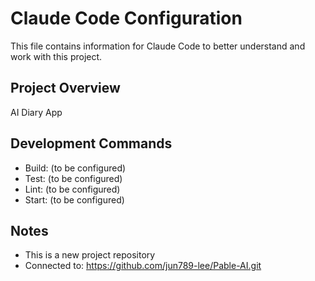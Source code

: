 # Claude Code Configuration

This file contains information for Claude Code to better understand and work with this project.

## Project Overview
AI Diary App

## Development Commands
- Build: (to be configured)
- Test: (to be configured)
- Lint: (to be configured)
- Start: (to be configured)

## Notes
- This is a new project repository
- Connected to: https://github.com/jun789-lee/Pable-AI.git